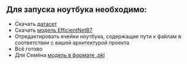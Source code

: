 ## Для запуска ноутбука необходимо:
* Скачать [датасет](https://drive.google.com/drive/folders/1kn1HLN-Z_GG5leX4xJLa9waT1MQSvC9O?usp=sharing)
* Скачать [модель EfficientNetB7](https://drive.google.com/file/d/1rPa8nbNrb-bJ9r3EKP_ft8bQjESeF2n6/view?usp=sharing)
* Отредактировать ячейки ноутбука, содержащие пути к файлам в соответствии с вашей архитектурой проекта
* Всё готово
* Для Семёна [модель в формате .pkl](https://drive.google.com/file/d/1ZJfF9WSIP8SogkLLUh9DPQ0rPJ0wOa4N/view?usp=sharing)
